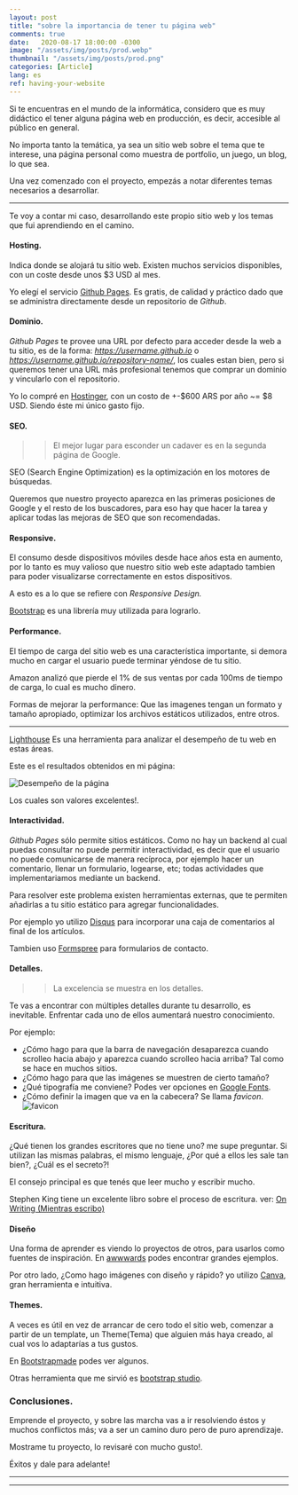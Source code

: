 ```yaml
---
layout: post
title: "sobre la importancia de tener tu página web"
comments: true
date:   2020-08-17 18:00:00 -0300
image: "/assets/img/posts/prod.webp"
thumbnail: "/assets/img/posts/prod.png"
categories: [Article]
lang: es
ref: having-your-website
---
```


Si te encuentras en el mundo de la informática, considero que es muy didáctico el tener alguna página web en 
producción, es decir, accesible al público en general. 

No importa tanto la temática, ya sea un sitio web sobre el tema que te interese, una página personal como muestra 
de portfolio, un juego, un blog, lo que sea.

Una vez comenzado con el proyecto, empezás a notar diferentes temas necesarios a desarrollar.

---

Te voy a contar mi caso, desarrollando este propio sitio web y los temas que fui aprendiendo en el camino.

#### Hosting.
Indica donde se alojará tu sitio web. Existen muchos servicios disponibles, con un coste desde unos $3 USD al mes.

Yo elegí el servicio [Github Pages](https://pages.github.com/). Es gratis, de calidad y práctico dado que se 
administra directamente desde un repositorio de _Github_.

#### Dominio.
_Github Pages_ te provee una URL por defecto para acceder desde la web a tu sitio, es de la forma: 
_https://username.github.io_ o _https://username.github.io/repository-name/_, los cuales estan bien, pero si queremos tener 
una URL más profesional tenemos que comprar un dominio y vincularlo con el repositorio.

Yo lo compré en [Hostinger](https://www.hostinger.com.ar/), con un costo de +-$600 ARS por año ~= $8 USD. Siendo éste 
mi único gasto fijo.

#### SEO.
>> El mejor lugar para esconder un cadaver es en la segunda página de Google.

SEO (Search Engine Optimization) es la optimización en los motores de búsquedas.

Queremos que nuestro proyecto aparezca en las primeras posiciones de Google y el resto de los buscadores, para eso hay 
que hacer la tarea y aplicar todas las mejoras de SEO que son recomendadas.

#### Responsive.

El consumo desde dispositivos móviles desde hace años esta en aumento, por lo tanto es muy valioso que nuestro 
sitio web este adaptado tambien para poder visualizarse correctamente en estos dispositivos.

A esto es a lo que se refiere con _Responsive Design._

[Bootstrap](https://getbootstrap.com/) es una librería muy utilizada para lograrlo.

#### Performance.
El tiempo de carga del sitio web es una característica importante, si demora mucho en cargar el usuario puede terminar 
yéndose de tu sitio. 

Amazon analizó que pierde el 1% de sus ventas por cada 100ms de tiempo de carga, lo cual es mucho dinero.

Formas de mejorar la performance: Que las imagenes tengan un formato y tamaño apropiado, optimizar los archivos 
estáticos utilizados, entre otros.

---

[Lighthouse](https://developers.google.com/web/tools/lighthouse) Es una herramienta para analizar el desempeño de tu 
web en estas áreas.

Este es el resultados obtenidos en mi página:

![Desempeño de la página]({{"/assets/img/site/desempeño.webp"}})

Los cuales son valores excelentes!.

#### Interactividad.
_Github Pages_ sólo permite sitios estáticos. Como no hay un backend al cual puedas consultar no puede permitir 
interactividad, es decir que el usuario no puede comunicarse de manera recíproca, por ejemplo hacer un comentario, 
llenar un formulario, logearse, etc; todas actividades que implementariamos mediante un backend.

Para resolver este problema existen herramientas externas, que te permiten añadirlas a tu sitio estático para 
agregar funcionalidades.

Por ejemplo yo utilizo [Disqus](https://disqus.com/) para incorporar una caja de comentarios al final de los artículos.

Tambien uso [Formspree](https://formspree.io/) para formularios de contacto.

#### Detalles.
>> La excelencia se muestra en los detalles.

Te vas a encontrar con múltiples detalles durante tu desarrollo, es inevitable. Enfrentar cada uno de ellos aumentará 
nuestro conocimiento.

Por ejemplo:
* ¿Cómo hago para que la barra de navegación desaparezca cuando scrolleo hacia abajo y aparezca cuando scrolleo hacia 
arriba? Tal como se hace en muchos sitios.
* ¿Cómo hago para que las imágenes se muestren de cierto tamaño?
* ¿Qué tipografía me conviene? Podes ver opciones en [Google Fonts](https://fonts.google.com/).
* ¿Cómo definir la imagen que va en la cabecera? Se llama _favicon_.
  ![favicon]({{"/assets/img/elements_in_posts/fav.webp"}})

#### Escritura.
¿Qué tienen los grandes escritores que no tiene uno? me supe preguntar. Si utilizan las mismas palabras, el 
mismo lenguaje, ¿Por qué a ellos les sale tan bien?, ¿Cuál es el secreto?!

El consejo principal es que tenés que leer mucho y escribir mucho.

Stephen King tiene un excelente libro sobre el proceso de escritura. 
ver: [On Writing (Mientras escribo)](http://biblioteka.teatr-obraz.ru/files/file/English_cinema/Stephen_King_On_Writing.pdf)

#### Diseño
Una forma de aprender es viendo lo proyectos de otros, para usarlos como fuentes de inspiración. En 
[awwwards](https://www.awwwards.com/) podes encontrar grandes ejemplos.

Por otro lado, ¿Como hago imágenes con diseño y rápido? yo utilizo [Canva](https://www.canva.com/), 
gran herramienta e intuitiva.

#### Themes.
A veces es útil en vez de arrancar de cero todo el sitio web, comenzar a partir de un template, un Theme(Tema) 
que alguien más haya creado, al cual vos lo adaptarías a tus gustos.

En [Bootstrapmade](https://bootstrapmade.com/) podes ver algunos.

Otras herramienta que me sirvió es [bootstrap studio](https://bootstrapstudio.io/).

### Conclusiones.
Emprende el proyecto, y sobre las marcha vas a ir resolviendo éstos y muchos conflictos más; va a ser un camino duro 
pero de puro aprendizaje.

Mostrame tu proyecto, lo revisaré con mucho gusto!.

Éxitos y dale para adelante!

---
---
